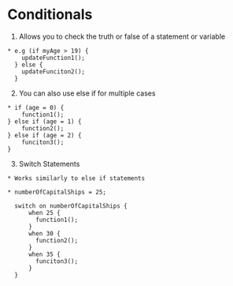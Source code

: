 # Conditionals 

  1. Allows you to check the truth or false of a statement or variable

    * e.g (if myAge > 19) {
        updateFunction1();
      } else {
        updateFunciton2();
      }
    
  2. You can also use else if for multiple cases 

    * if (age = 0) {
        function1();
    } else if (age = 1) {
        function2();
    } else if (age = 2) {
        funciton3();
    }

  3. Switch Statements

    * Works similarly to else if statements 

    * numberOfCapitalShips = 25;

      switch on numberOfCapitalShips {
          when 25 {
            function1();
          }
          when 30 {
            function2();
          }
          when 35 {
            funciton3();
          }
      }

